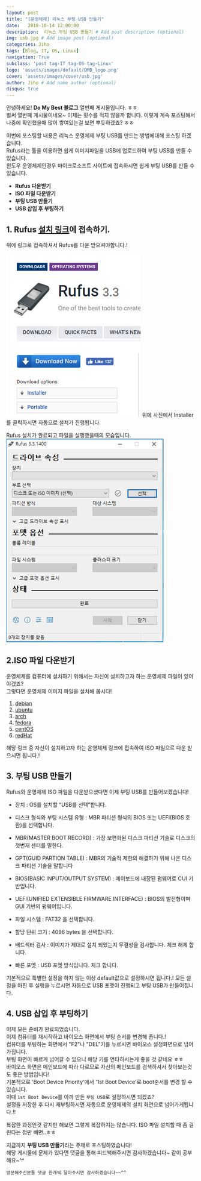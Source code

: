 ```yaml
---
layout: post
title: "[운영체제] 리눅스 부팅 USB 만들기"
date:   2018-10-14 12:00:00 
description:  리눅스 부팅 USB 만들기 # Add post description (optional)
img: usb.jpg # Add image post (optional)
categories: Jiho
tags: [Blog, IT, OS, Linux]
navigation: True
subclass: 'post tag-IT tag-OS tag-Linux'
logo: 'assets/images/default/DMB_logo.png'
cover: 'assets/images/cover/usb.jpg'
author: Jiho # Add name author (optional)
disqus: true
---
```

안녕하세요! **Do My Best 블로그** 열번째 게시물입니다. ㅎㅎ  
벌써 열번째 게시물이네요~ 이제는 횟수를 적지 않을까 합니다. 이렇게 계속 포스팅해서 나중에 확인했을때 많이 쌓여있는걸 보면 뿌듯하겠죠? ㅎㅎ

이번에 포스팅할 내용은 리눅스 운영체제 부팅 USB륾 만드는 방법에대해 포스팅 하겠습니다.  
Rufus라는 툴을 이용하면 쉽게 이미지파일을 USB에 업로드하여 부팅 USB를 만들 수 있습니다.   
윈도우 운영체제인경우 마이크로소프트 사이트에 접속하시면 쉽게 부팅 USB를 만들 수 있습니다.

* **Rufus 다운받기**
* **ISO 파일 다운받기**
* **부팅 USB 만들기**
* **USB 삽입 후 부팅하기**

## **1. Rufus [설치 링크][installation-rufus]에 접속하기.**  
위에 링크로 접속하셔서 Rufus를 다운 받으셔야합니다.!  

<img src="/assets/images/2018-10-14-boot-usb-create/installation-step1.png">
위에 사진에서 Installer를 클릭하시면 자동으로 설치가 진행됩니다.   


Rufus 설치가 완료되고 파일을 실행했을때의 모습입니다.  
<img src="/assets/images/2018-10-14-boot-usb-create/installation-step2.png">

## **2.ISO 파일 다운받기**  
운영체제를 컴퓨터에 설치하기 위해서는 자신이 설치하고자 하는 운영체제 파일이 있어야겠죠?  
그렇다면 운영체제 이미지 파일을 설치해 봅시다!

1. [debian][debian]
2. [ubuntu][ubuntu]
3. [arch][arch]
4. [fedora][fedora]
5. [centOS][centOS]
6. [redHat][redHat]
   
해당 링크 중 자신이 설치하고자 하는 운영체제 링크에 접속하여 ISO 파일으르 다운 받으시면 됩니다.!  

## **3. 부팅 USB 만들기**  
Rufus와 운영체제 ISO 파일을 다운받으셨다면 이제 부팅 USB를 만들어보겠습니다!  


* 장치 : OS를 설치할 “USB를 선택”합니다.
* 디스크 형식와 부팅 시스템 유형 : MBR 파티션 형식의 BIOS 또는 UEFI(BIOS 호환)을 선택합니다.  
* MBR(MASTER BOOT RECORD) : 가장 보편화된 디스크 파티션 기술로 디스크의 첫번재 센터를 말한다.
* GPT(GUID PARTION TABLE) : MBR의 기술적 제한의 해결하기 위해 나온 디스크 파티션 기술을 말합니다
* BIOS(BASIC INPUT/OUTPUT SYSTEM) : 메이보드에 내장된 펌웨어로 CUI 기반입니다.
* UEFI(UNIFIED EXTENSIBLE FIRMWARE INTERFACE) : BIOS의 발전형이며 GUI 기반의 펌웨어입니다.

* 파일 시스템 : FAT32 을 선택합니다.
* 할당 단위 크기 : 4096 bytes 을 선택합니다.
* 배드섹터 검사 : 이미지가 제대로 설치 되었는지 무결성을 검사합니다. 체크 해제 합니다.
* 빠른 포멧 : USB 포멧 방식입니다. 체크 합니다.

기본적으로 특별한 설정을 하지 않는 이상 default값으로 설정하시면 됩니다.!
모든 설정을 마친 후 실행을 누르시면 자동으로 USB 포맷이 진행되고 부팅 USB가 만들어집니다.


## **4. USB 삽입 후 부팅하기**  
이제 모든 준비가 완료되었습니다.  
이제 컴퓨터를 재시작하고 바이오스 화면에서 부팅 순서를 변경해 줍니다.!  
컴퓨터를 부팅하는 화면에서 "F2"나 "DEL"키를 누르시면 바이오스 설정화면으로 넘어가집니다.   
부팅 화면이 빠르게 넘어갈 수 있으니 해당 키를 연타하시는게 좋을 것 같네요 ㅎㅎ  
바이오스 화면은 메인보드에 따라 다르므로 자신의 메인보드를 검색하셔서 찾아보는것도 좋은 방법입니다!  
기본적으로 'Boot Device Priority'에서 '1st Boot Device'로 boot순서를 변경 할 수 있습니다.   
이때 `1st Boot Device`를 아까 만든 `부팅 USB`로 설정하시면 되겠죠?  
설정을 저장한 후 다시 재부팅하시면 자동으로 운영체제의 설치 화면으로 넘어가게됩니다.!!  

복잡한 과정인것 같지만 해보면 그렇게 복잡하지는 않습니다. ISO 파일 설치할 때 좀 걸린다는 점만 빼면..ㅎㅎ

지금까지 **부팅 USB 만들기**라는 주제로 포스팅하였습니다!    
해당 게시물에 문제가 있다면 댓글을 통해 피드백해주시면 감사하겠습니다~ 같이 공부해요~^^

`방문해주신분들 댓글 한개씩 달아주시면 감사하겠습니다~~^^`  

[installation-rufus]:https://www.techspot.com/downloads/6062-rufus.html
[debian]:https://www.debian.org/CD/http-ftp/
[ubuntu]:https://www.ubuntu.com/download
[arch]:https://www.archlinux.org/download/
[fedora]:https://getfedora.org/
[centOS]:https://wiki.centos.org/?id=15
[redHat]:https://www.redhat.com/en/store


